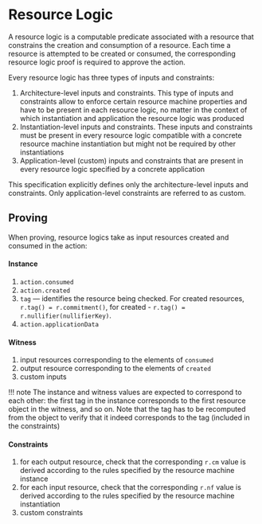 # Resource Logic

A resource logic is a computable predicate associated with a resource that constrains the creation and consumption of a resource. Each time a resource is attempted to be created or consumed, the corresponding resource logic proof is required to approve the action.

Every resource logic has three types of inputs and constraints:

1. Architecture-level inputs and constraints. This type of inputs and constraints allow to enforce certain resource machine properties and have to be present in each resource logic, no matter in the context of which instantiation and application the resource logic was produced
2. Instantiation-level inputs and constraints. These inputs and constraints must be present in every resource logic compatible with a concrete resource machine instantiation but might not be required by other instantiations
3. Application-level (custom) inputs and constraints that are present in every resource logic specified by a concrete application

This specification explicitly defines only the architecture-level inputs and constraints. Only application-level constraints are referred to as custom.

## Proving

When proving, resource logics take as input resources created and consumed in the action:

#### Instance 

1. `action.consumed`
2. `action.created`
3. `tag` — identifies the resource being checked. For created resources, `r.tag() = r.commitment()`, for created - `r.tag() = r.nullifier(nullifierKey)`.
4. `action.applicationData`

#### Witness

1. input resources corresponding to the elements of `consumed`
2. output resource corresponding to the elements of `created`
3. custom inputs

!!! note
    The instance and witness values are expected to correspond to each other: the first tag in the instance corresponds to the first resource object in the witness, and so on. Note that the tag has to be recomputed from the object to verify that it indeed corresponds to the tag (included in the constraints)

#### Constraints

1. for each output resource, check that the corresponding `r.cm` value is derived according to the rules specified by the resource machine instance
2. for each input resource, check that the corresponding `r.nf` value is derived according to the rules specified by the resource machine instantiation
3. custom constraints